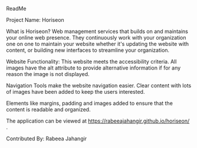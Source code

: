 ReadMe

Project Name: Horiseon

What is Horiseon? 
Web management services that builds on and maintains your online web presence. They continuously work with your organization one on one to maintain your website whether it's updating the website with content, or building new interfaces to streamline your organization.

Website Functionality:
This website meets the accessibility criteria. All images have the alt attribute to provide alternative information if for any reason the image is not displayed.

Navigation Tools make the website navigation easier. Clear content with lots of images have been added to keep the users interested.

Elements like margins, padding and images added to ensure that the content is readable and organized.

The application can be viewed at https://rabeeajahangir.github.io/horiseon/ .

Contributed By:
Rabeea Jahangir
